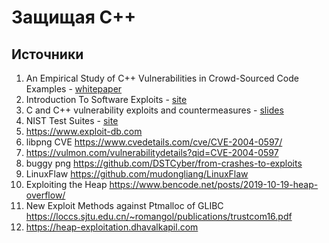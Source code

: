# Защищая C++

## Источники

1. An Empirical Study of C++ Vulnerabilities in Crowd-Sourced Code Examples - [whitepaper](https://arxiv.org/pdf/1910.01321.pdf)
2. Introduction To Software Exploits - [site](https://opensecuritytraining.info/Exploits1.html)
3. C and C++ vulnerability exploits and countermeasures - [slides](https://handouts.secappdev.org/handouts/2011/Frank%20Piessens/C-vulnerabilities-slides.pdf)
4. NIST Test Suites - [site](https://samate.nist.gov/SRD/testsuite.php)
5. https://www.exploit-db.com
6. libpng CVE https://www.cvedetails.com/cve/CVE-2004-0597/
7. https://vulmon.com/vulnerabilitydetails?qid=CVE-2004-0597
8. buggy png https://github.com/DSTCyber/from-crashes-to-exploits
9. LinuxFlaw https://github.com/mudongliang/LinuxFlaw
10. Exploiting the Heap https://www.bencode.net/posts/2019-10-19-heap-overflow/
11. New Exploit Methods against Ptmalloc of GLIBC
https://loccs.sjtu.edu.cn/~romangol/publications/trustcom16.pdf
12. https://heap-exploitation.dhavalkapil.com
